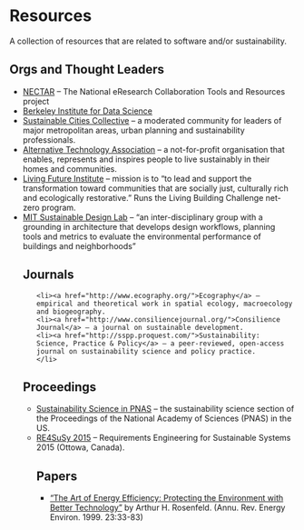 


<h1>Resources</h1>

<p>A collection of resources that are related to software and/or sustainability.</p>

<h2>Orgs and Thought Leaders</h2>
<ul>
	<li><a href="https://nectar.org.au/">NECTAR</a> – The National eResearch Collaboration Tools and Resources project
	<li><a href="https://bids.berkeley.edu/">Berkeley Institute for Data Science</a>
	<li><a href="http://www.sustainablecitiescollective.com/">Sustainable Cities Collective</a>  – a moderated community for leaders of major metropolitan areas, urban planning and sustainability professionals.
	<li><a href="http://www.ata.org.au/">Alternative Technology Association</a> – a not-for-profit organisation that enables, represents and inspires people to live sustainably in their homes and communities.
	<li><a href="https://living-future.org/">Living Future Institute</a> – mission is to “to lead and support the transformation toward communities that are socially just, culturally rich and ecologically restorative.” Runs the Living Building Challenge net-zero program.
	<li><a href="http://web.mit.edu/SustainableDesignLab/">MIT Sustainable Design Lab</a> – “an inter-disciplinary group with a grounding in architecture that develops design workflows, planning tools and metrics to evaluate the environmental performance of buildings and neighborhoods”


<h2>Journals</h2>
<ul>

	<li><a href="http://www.ecography.org/">Ecography</a> – empirical and theoretical work in spatial ecology, macroecology and biogeography.
	<li><a href="http://www.consiliencejournal.org/">Consilience Journal</a> – a journal on sustainable development.
	<li><a href="http://sspp.proquest.com/">Sustainability: Science, Practice & Policy</a> – a peer-reviewed, open-access journal on sustainability science and policy practice.
	</li>
</ul>

<h2>Proceedings</h2>
<ul>
	<li><a href="http://sustainability.pnas.org/">Sustainability Science in PNAS</a> – the sustainability science section of the Proceedings of the National Academy of Sciences (PNAS) in the US.
	<li><a href="http://ceur-ws.org/Vol-1416/">RE4SuSy 2015</a> – Requirements Engineering for Sustainable Systems 2015 (Ottowa, Canada).

<h2>Papers</h2>
<ul>
	<li><a href="http://www.energy.ca.gov/commissioners/rosenfeld_docs/2000-10_ROSENFELD_AUTOBIO.PDF">“The Art of Energy Efficiency: Protecting the Environment with Better Technology”</a> by Arthur H. Rosenfeld. (Annu. Rev. Energy Environ. 1999. 23:33-83)</li>
</ul>
